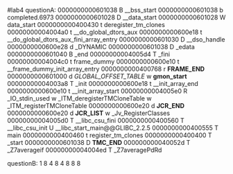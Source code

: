 #lab4
questionA:
0000000000601038 B __bss_start
0000000000601038 b completed.6973
0000000000601028 D __data_start
0000000000601028 W data_start
0000000000400430 t deregister_tm_clones
00000000004004a0 t __do_global_dtors_aux
0000000000600e18 t __do_global_dtors_aux_fini_array_entry
0000000000601030 D __dso_handle
0000000000600e28 d _DYNAMIC
0000000000601038 D _edata
0000000000601040 B _end
00000000004005d4 T _fini
00000000004004c0 t frame_dummy
0000000000600e10 t __frame_dummy_init_array_entry
0000000000400768 r __FRAME_END__
0000000000601000 d _GLOBAL_OFFSET_TABLE_
                 w __gmon_start__
00000000004003a8 T _init
0000000000600e18 t __init_array_end
0000000000600e10 t __init_array_start
00000000004005e0 R _IO_stdin_used
                 w _ITM_deregisterTMCloneTable
                 w _ITM_registerTMCloneTable
0000000000600e20 d __JCR_END__
0000000000600e20 d __JCR_LIST__
                 w _Jv_RegisterClasses
00000000004005d0 T __libc_csu_fini
0000000000400560 T __libc_csu_init
                 U __libc_start_main@@GLIBC_2.2.5
0000000000400555 T main
0000000000400460 t register_tm_clones
0000000000400400 T _start
0000000000601038 D __TMC_END__
000000000040052d T _Z7averageif
00000000004004ed T _Z7averagePdRd

questionB:
1 8
4 8
4 8
8 8

